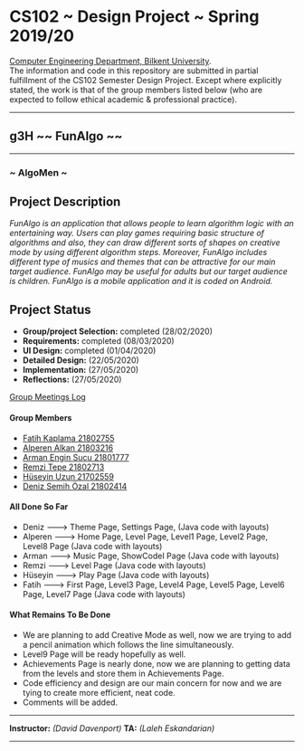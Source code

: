 
# CS102 ~ Design Project ~ Spring 2019/20
[Computer Engineering Department, Bilkent University](http://w3.cs.bilkent.edu.tr/en/).  
The information and code in this repository are submitted in partial fulfillment of the CS102 Semester Design Project. Except where explicitly stated, the work is that of the group members listed below (who are expected to follow ethical academic & professional practice).
****
## g3H ~~ FunAlgo ~~
****
### ~ AlgoMen ~

## Project Description
   _FunAlgo is an application that allows people to learn algorithm logic with an entertaining way. Users can play games requiring basic structure of algorithms and also, they can draw different sorts of shapes on creative mode by using different algorithm steps. Moreover, FunAlgo includes different type of musics and themes that can be attractive for our main target audience. FunAlgo may be useful for adults but our target audience is children. FunAlgo is a mobile application and it is coded on Android._
   

## Project Status
+ **Group/project Selection:** completed (28/02/2020)
+ **Requirements:** completed (08/03/2020)
+ **UI Design:** completed (01/04/2020)
+ **Detailed Design:** (22/05/2020)
+ **Implementation:** (27/05/2020)
+ **Reflections:** (27/05/2020)

[Group Meetings Log](group/meetingslog.md)
#### Group Members
- [Fatih Kaplama      21802755](group/member1_log.md)    
- [Alperen Alkan     21803216](group/member2_log.md)
- [Arman Engin Sucu   21801777](group/member3_log.md)
- [Remzi Tepe         21802713](group/member4_log.md)
- [Hüseyin Uzun       21702559](group/member5_log.md)
- [Deniz Semih Özal     21802414](group/member6_log.md)

#### All Done So Far
+ Deniz ---> Theme Page, Settings Page, (Java code with layouts)
+ Alperen ---> Home Page, Level Page, Level1 Page, Level2 Page, Level8 Page (Java code with layouts)
+ Arman ---> Music Page, ShowCodeI Page (Java code with layouts)
+ Remzi ---> Level Page (Java code with layouts)
+ Hüseyin ---> Play Page (Java code with layouts)
+ Fatih ---> First Page, Level3 Page, Level4 Page, Level5 Page, Level6 Page, Level7 Page (Java code with layouts)

#### What Remains To Be Done
+ We are planning to add Creative Mode as well, now we are trying to add a pencil animation
which follows the line simultaneously. 
+ Level9 Page will be ready hopefully as well.
+ Achievements Page is nearly done, now we are planning to getting data from the levels and store them
in Achievements Page.
+ Code efficiency and design are our main concern for now and we are tying to create more efficient, neat code.
+ Comments will be added.


****
**Instructor:** _(David Davenport)_   **TA:**  _(Laleh Eskandarian)_
****
